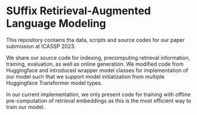 # SUffix Retirieval-Augmented Language Modeling
This repository contains tha data, scripts and source codes for our paper submission at ICASSP 2023.

We share our source code for indexing, precomputing retrieval information, training, evaluation, as well as online generation. We modified code from Huggingface and introduced wrapper model classes for implementation of our model such that we support model initialization from multiple Huggingface Transformer model types.

In our current implementation, we only present code for training with offline pre-computation of retrieval embeddings as this is the most efficient way to train our model.